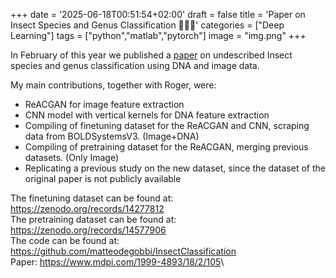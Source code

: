 +++
date = '2025-06-18T00:51:54+02:00'
draft = false
title = 'Paper on Insect Species and Genus Classification 🐝🐞🐛'
categories = ["Deep Learning"]
tags = ["python","matlab","pytorch"]
image = "img.png"
+++

In February of this year we published a [paper](https://www.mdpi.com/1999-4893/18/2/105) on undescribed Insect species and genus classification using DNA and image data.

My main contributions, together with Roger, were:
* ReACGAN for image feature extraction
* CNN model with vertical kernels for DNA feature extraction
* Compiling of finetuning dataset for the ReACGAN and CNN, scraping data from BOLDSystemsV3. (Image+DNA)
* Compiling of pretraining dataset for the ReACGAN, merging previous datasets. (Only Image)
* Replicating a previous study on the new dataset, since the dataset of the original paper is not publicly available

The finetuning dataset can be found at: <https://zenodo.org/records/14277812>\
The pretraining dataset can be found at: <https://zenodo.org/records/14577906>\
The code can be found at: <https://github.com/matteodegobbi/InsectClassification>\
Paper: <https://www.mdpi.com/1999-4893/18/2/105>\




